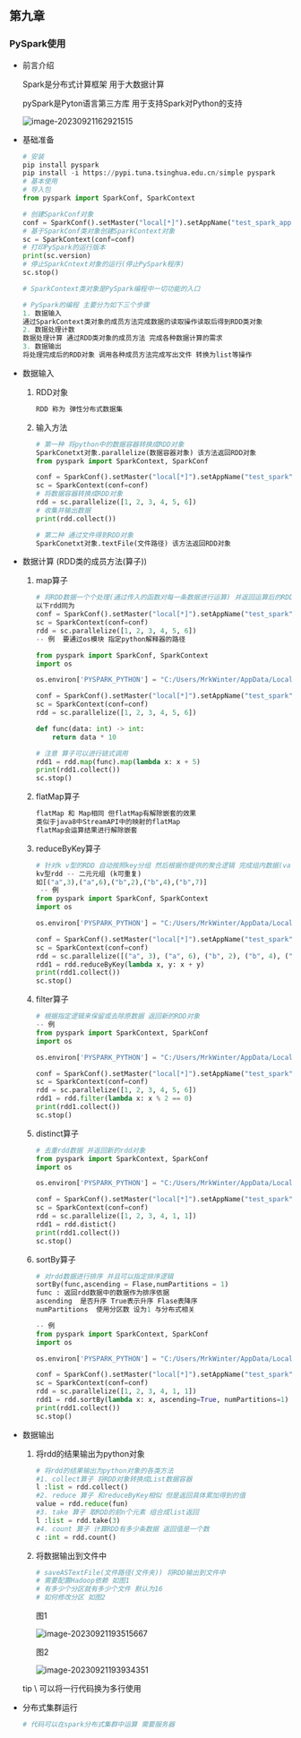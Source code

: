 ## 第九章

### PySpark使用

* 前言介绍

  Spark是分布式计算框架 用于大数据计算

  pySpark是Pyton语言第三方库 用于支持Spark对Python的支持

  ![image-20230921162921515](img\image-20230921162921515.png)

* 基础准备

  ```python
  # 安装
  pip install pyspark
  pip install -i https://pypi.tuna.tsinghua.edu.cn/simple pyspark
  # 基本使用
  # 导入包
  from pyspark import SparkConf, SparkContext
  
  # 创建SparkConf对象
  conf = SparkConf().setMaster("local[*]").setAppName("test_spark_app")
  # 基于SparkConf类对象创建SparkContext对象
  sc = SparkContext(conf=conf)
  # 打印PySpark的运行版本
  print(sc.version)
  # 停止SparkCntext对象的运行(停止PySpark程序)
  sc.stop()
  
  # SparkContext类对象是PySpark编程中一切功能的入口
  
  # PySpark的编程 主要分为如下三个步骤
  1. 数据输入
  通过SparkContext类对象的成员方法完成数据的读取操作读取后得到RDD类对象
  2. 数据处理计数
  数据处理计算 通过RDD类对象的成员方法 完成各种数据计算的需求
  3. 数据输出
  将处理完成后的RDD对象 调用各种成员方法完成写出文件 转换为list等操作
  ```

* 数据输入

  1. RDD对象

     ```python
     RDD 称为 弹性分布式数据集
     ```

  2. 输入方法

     ```python
     # 第一种 将python中的数据容器转换成RDD对象
     SparkConetxt对象.parallelize(数据容器对象) 该方法返回RDD对象
     from pyspark import SparkContext, SparkConf
     
     conf = SparkConf().setMaster("local[*]").setAppName("test_spark")
     sc = SparkContext(conf=conf)
     # 将数据容器转换成RDD对象
     rdd = sc.parallelize([1, 2, 3, 4, 5, 6])
     # 收集并输出数据
     print(rdd.collect())
     
     # 第二种 通过文件得到RDD对象
     SparkConetxt对象.textFile(文件路径) 该方法返回RDD对象
     ```

* 数据计算 (RDD类的成员方法(算子))

  1. map算子

     ```python
     # 将RDD数据一个个处理(通过传入的函数对每一条数据进行运算) 并返回运算后的RDD
     以下rdd同为 
     conf = SparkConf().setMaster("local[*]").setAppName("test_spark")
     sc = SparkContext(conf=conf)
     rdd = sc.parallelize([1, 2, 3, 4, 5, 6])
     -- 例  要通过os模块 指定python解释器的路径
     
     from pyspark import SparkConf, SparkContext
     import os
     
     os.environ['PYSPARK_PYTHON'] = "C:/Users/MrkWinter/AppData/Local/Programs/Python/Python38/python.exe"
     
     conf = SparkConf().setMaster("local[*]").setAppName("test_spark")
     sc = SparkContext(conf=conf)
     rdd = sc.parallelize([1, 2, 3, 4, 5, 6])
     
     def func(data: int) -> int:
         return data * 10
     
     # 注意 算子可以进行链式调用
     rdd1 = rdd.map(func).map(lambda x: x + 5)
     print(rdd1.collect())
     sc.stop()
     ```

  2. flatMap算子

     ```python
     flatMap 和 Map相同 但flatMap有解除嵌套的效果
     类似于java8中StreamAPI中的映射的flatMap
     flatMap会运算结果进行解除嵌套
     ```

  3. reduceByKey算子

     ```python
     # 针对k v型的RDD 自动按照key分组 然后根据你提供的聚合逻辑 完成组内数据(value)的聚合操作
     kv型rdd -- 二元元组 (k可重复)
     如[("a",3),("a",6),("b",2),("b",4),("b",7)]
      -- 例
     from pyspark import SparkConf, SparkContext
     import os
     
     os.environ['PYSPARK_PYTHON'] = "C:/Users/MrkWinter/AppData/Local/Programs/Python/Python38/python.exe"
     
     conf = SparkConf().setMaster("local[*]").setAppName("test_spark")
     sc = SparkContext(conf=conf)
     rdd = sc.parallelize([("a", 3), ("a", 6), ("b", 2), ("b", 4), ("b", 7)])
     rdd1 = rdd.reduceByKey(lambda x, y: x + y)
     print(rdd1.collect())
     sc.stop()
     ```

  4. filter算子

     ```python
     # 根据指定逻辑来保留或去除原数据 返回新的RDD对象
     -- 例
     from pyspark import SparkContext, SparkConf
     import os
     
     os.environ['PYSPARK_PYTHON'] = "C:/Users/MrkWinter/AppData/Local/Programs/Python/Python38/python.exe"
     
     conf = SparkConf().setMaster("local[*]").setAppName("test_spark")
     sc = SparkContext(conf=conf)
     rdd = sc.parallelize([1, 2, 3, 4, 5, 6])
     rdd1 = rdd.filter(lambda x: x % 2 == 0)
     print(rdd1.collect())
     sc.stop()
     ```

  5. distinct算子

     ```python
     # 去重rdd数据 并返回新的rdd对象
     from pyspark import SparkContext, SparkConf
     import os
     
     os.environ['PYSPARK_PYTHON'] = "C:/Users/MrkWinter/AppData/Local/Programs/Python/Python38/python.exe"
     
     conf = SparkConf().setMaster("local[*]").setAppName("test_spark")
     sc = SparkContext(conf=conf)
     rdd = sc.parallelize([1, 2, 3, 4, 1, 1])
     rdd1 = rdd.distict()
     print(rdd1.collect())
     sc.stop()
     ```

  6. sortBy算子

     ```python
     # 对rdd数据进行排序 并且可以指定排序逻辑
     sortBy(func,ascending = Flase,numPartitions = 1)
     func : 返回rdd数据中的数据作为排序依据
     ascending  是否升序 True表示升序 Flase表降序
     numPartitions  使用分区数 设为1 与分布式相关
     
     -- 例
     from pyspark import SparkContext, SparkConf
     import os
     
     os.environ['PYSPARK_PYTHON'] = "C:/Users/MrkWinter/AppData/Local/Programs/Python/Python38/python.exe"
     
     conf = SparkConf().setMaster("local[*]").setAppName("test_spark")
     sc = SparkContext(conf=conf)
     rdd = sc.parallelize([1, 2, 3, 4, 1, 1])
     rdd1 = rdd.sortBy(lambda x: x, ascending=True, numPartitions=1)
     print(rdd1.collect())
     sc.stop()
     ```

* 数据输出

  1. 将rdd的结果输出为python对象

     ```python
     # 将rdd的结果输出为python对象的各类方法
     #1. collect算子 将RDD对象转换成List数据容器
     l :list = rdd.collect()
     #2. reduce 算子 和reduceByKey相似 但是返回具体累加得到的值
     value = rdd.reduce(fun)
     #3. take 算子 取RDD的前n个元素 组合成list返回
     l :list = rdd.take(3)
     #4. count 算子 计算RDD有多少条数据 返回值是一个数
     c :int = rdd.count()
     ```

  2. 将数据输出到文件中

     ```python
     # saveASTextFile(文件路径(文件夹)) 将RDD输出到文件中
     # 需要配置Hadoop依赖 如图1
     # 有多少个分区就有多少个文件 默认为16
     # 如何修改分区 如图2
     ```

     图1

     ![image-20230921193515667](img\image-20230921193515667.png)

     图2

     ![image-20230921193934351](img\image-20230921193934351.png)

    tip \ 可以将一行代码换为多行使用

* 分布式集群运行

  ```python
  # 代码可以在spark分布式集群中运算 需要服务器
  ```

  

